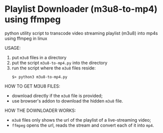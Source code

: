 # Playlist Downloader (m3u8-to-mp4) using ffmpeg
python utility script to transcode video streaming playlist (m3u8) into mp4s using ffmpeg in linux

USAGE:

  1. put `m3u8` files in a directory
  2. put the script `m3u8-to-mp4.py` into the directory
  3. run the script where the `m3u8` files reside:
     ```
     $> python3 m3u8-to-mp4.py
     ```
     
     
HOW TO GET M3U8 FILES:
- download directly if the `m3u8` file is provided;
- use browser's addon to download the hidden `m3u8` file.

HOW THE DOWNLOADER WORKS:
- `m3u8` files only shows the url of the playlist of a live-streaming video;
- `ffmpeg` opens the url, reads the stream and convert each of it into `mp4`.

